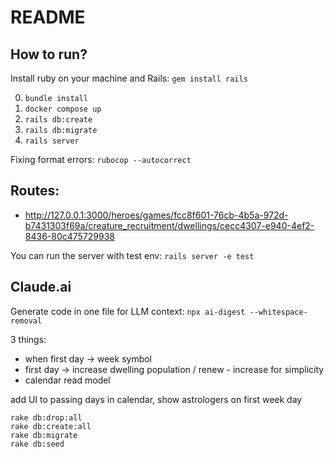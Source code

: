 # README

## How to run?

Install ruby on your machine and Rails:
`gem install rails`

0. `bundle install`
1. `docker compose up`
2. `rails db:create`
3. `rails db:migrate`
4. `rails server`

Fixing format errors:
`rubocop --autocorrect`

## Routes:
- http://127.0.0.1:3000/heroes/games/fcc8f601-76cb-4b5a-972d-b7431303f69a/creature_recruitment/dwellings/cecc4307-e940-4ef2-8436-80c475729938

You can run the server with test env: `rails server -e test`


## Claude.ai
Generate code in one file for LLM context:
`npx ai-digest --whitespace-removal`


3 things:
- when first day -> week symbol
- first day -> increase dwelling population / renew - increase for simplicity
- calendar read model

add UI to passing days in calendar, show astrologers on first week day


```
rake db:drop:all
rake db:create:all
rake db:migrate
rake db:seed
```